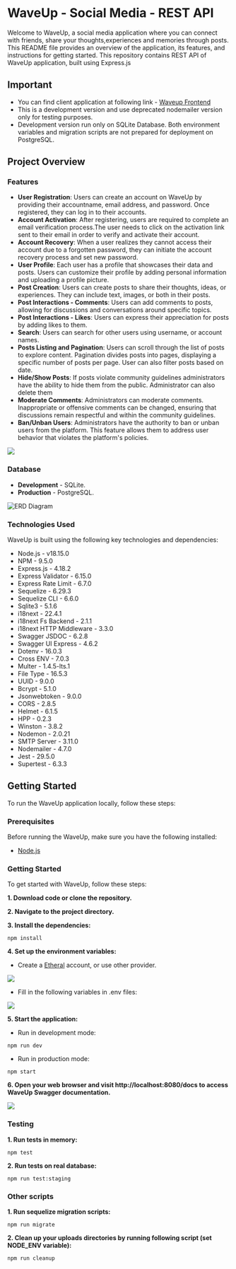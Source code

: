 # WaveUp - Social Media - REST API

Welcome to WaveUp, a social media application where you can connect with friends, share your thoughts,experiences and memories through posts.
This README file provides an overview of the application, its features, and instructions for getting started. This repository contains REST API of WaveUp application, built using Express.js 

## Important
- You can find client application at following link - [Waveup Frontend](https://www.google.com)
- This is a development version and use deprecated nodemailer version only for testing purposes. 
- Development version run only on SQLite Database. Both environment variables and migration scripts are not prepared for deployment on PostgreSQL. 

## Project Overview

### Features
- **User Registration**: Users can create an account on WaveUp by providing their accountname, email address, and password. Once registered, they can log in to their accounts.
- **Account Activation**: After registering, users are required to complete an email verification process.The user needs to click on the activation link sent to their email in order to verify and activate their account. 
- **Account Recovery**: When a user realizes they cannot access their account due to a forgotten password, they can initiate the account recovery process and set new password.
- **User Profile**: Each user has a profile that showcases their data and posts. Users can customize their profile by adding personal information and uploading a profile picture.
- **Post Creation**: Users can create posts to share their thoughts, ideas, or experiences. They can include text, images, or both in their posts.
- **Post Interactions - Comments**: Users can add comments to posts, allowing for discussions and conversations around specific topics.
- **Post Interactions - Likes**: Users can express their appreciation for posts by adding likes to them.
- **Search**: Users can search for other users using username, or account names.
- **Posts Listing and Pagination**: Users can scroll through the list of posts to explore content. Pagination divides posts into pages, displaying a specific number of posts per page. User can also filter posts based on date.
- **Hide/Show Posts**: If posts violate community guidelines administrators have the ability to hide them  from the public. Administrator can also delete them
- **Moderate Comments**: Administrators can moderate comments. Inappropriate or offensive comments can be changed, ensuring that discussions remain respectful and within the community guidelines.
- **Ban/Unban Users**: Administrators have the authority to ban or unban users from the platform. This feature allows them to address user behavior that violates the platform's policies. 

![](./readme/swagger-doc.PNG)

### Database 
- **Development** - SQLite.
- **Production** - PostgreSQL.

![ERD Diagram](./readme/ERD.PNG)

### Technologies Used

WaveUp is built using the following key technologies and dependencies:
- Node.js - v18.15.0
- NPM - 9.5.0
- Express.js - 4.18.2
- Express Validator - 6.15.0
- Express Rate Limit - 6.7.0
- Sequelize - 6.29.3
- Sequelize CLI - 6.6.0
- Sqlite3 - 5.1.6
- i18next - 22.4.1
- i18next Fs Backend - 2.1.1
- i18next HTTP Middleware - 3.3.0
- Swagger JSDOC - 6.2.8
- Swagger UI Express - 4.6.2
- Dotenv - 16.0.3
- Cross ENV - 7.0.3
- Multer - 1.4.5-lts.1
- File Type - 16.5.3
- UUID - 9.0.0
- Bcrypt - 5.1.0
- Jsonwebtoken - 9.0.0
- CORS - 2.8.5
- Helmet - 6.1.5
- HPP - 0.2.3
- Winston - 3.8.2
- Nodemon - 2.0.21
- SMTP Server - 3.11.0
- Nodemailer - 4.7.0
- Jest - 29.5.0
- Supertest - 6.3.3


## Getting Started
To run the WaveUp application locally, follow these steps:

### Prerequisites
Before running the WaveUp, make sure you have the following installed:
-	[Node.js](https://nodejs.org/en)

### Getting Started
To get started with WaveUp, follow these steps:

**1.  Download code or clone the repository.**

**2.	Navigate to the project directory.**

**3.	Install the dependencies:**
```
npm install
```
**4.	Set up the environment variables:**

- Create a [Etheral](https://ethereal.email/) account, or use other provider.

![](./readme/etheral.PNG)

-	Fill in the following variables in .env files:

![](./readme/env.PNG)

**5.	Start the application:**
- Run in development mode:
```
npm run dev
```
- Run in production mode:
```
npm start
```
**6. Open your web browser and visit http://localhost:8080/docs to access WaveUp Swagger documentation.**

![](./readme/swagger-docs.PNG)


### Testing 
**1.	Run tests in memory:**
```
npm test
```
**2.	Run tests on real database:**
```
npm run test:staging
```
### Other scripts
**1.	Run sequelize migration scripts:**
```
npm run migrate
```
**2.	Clean up your uploads directories by running following script (set NODE_ENV variable):**
```
npm run cleanup
```




